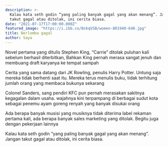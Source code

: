 ```yaml
---
description: >-
  Kalau kata seth godin “yang paling banyak gagal yang akan menang”. Jangan
  takut gagal atau ditolak, ini cerita biasa.
date: "2021-07-17T17:00:00.000Z"
featured_image: "https://i.ibb.co/BskqVSB/women-801940-640.jpg"
title: Berlomba gagal
author: Saya
---
```


Novel pertama yang ditulis Stephen King, “Carrie” ditolak puluhan kali sebelum berhasil diterbitkan, Bahkan King pernah merasa sangat jenuh dan membuang draft karyanya ke tempat sampah

Cerita yang sama datang dari JK Rowling, penulis Harry Potter. Untung saja mereka tidak berhenti saat itu. Mereka terus menulis buku, tidak terhitung jumlah orang yang membaca bukunya sekarang

Colonel Sanders, sang pendiri KFC pun pernah merasakan sakitnya kegagalan dalam usaha. wajahnya kini terpampang di berbagai sudut kota sebagai penemu ayam goreng renyah yang banyak disukai orang

Ada berapa banyak musisi yang musiknya tidak diterima label rekaman pertama kali, ada berapa banyak sales marketing yang ditolak. Begitu juga dengan pekerjaan lainnya

Kalau kata seth godin “yang paling banyak gagal yang akan menang”. Jangan takut gagal atau ditolak, ini cerita biasa.
